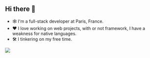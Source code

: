 ## Hi there 👋

- 🕸️ I'm a full-stack developer at Paris, France.
- ❤️ I love working on web projects, with or not framework, I have a weakness for native languages.
- 🛠️ I tinkering on my free time.


<img style="display: block; margin: 0 auto" src="https://github-readme-stats.vercel.app/api/top-langs/?username=lucasYvernaux&theme=tokyonight&show_icons=true&hide_border=true&layout=compact"/>
<!--
**lucasYvernaux/lucasYvernaux** is a ✨ _special_ ✨ repository because its `README.md` (this file) appears on your GitHub profile.

Here are some ideas to get you started:

- 🔭 I’m currently working on ...
- 🌱 I’m currently learning ...
- 👯 I’m looking to collaborate on ...
- 🤔 I’m looking for help with ...
- 💬 Ask me about ...
- 📫 How to reach me: ...
- 😄 Pronouns: ...
- ⚡ Fun fact: ...
-->
